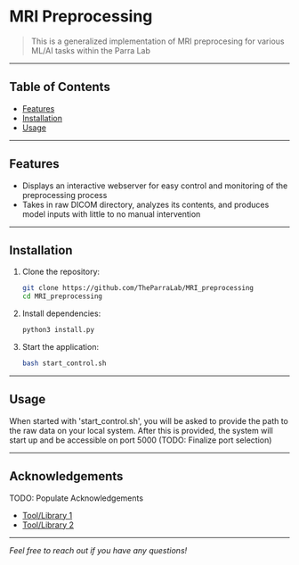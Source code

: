 # MRI Preprocessing

> This is a generalized implementation of MRI preprocesing for various ML/AI tasks within the Parra Lab

---

## Table of Contents

- [Features](#features)
- [Installation](#installation)
- [Usage](#usage)

---

## Features

- Displays an interactive webserver for easy control and monitoring of the preprocessing process
- Takes in raw DICOM directory, analyzes its contents, and produces model inputs with little to no manual intervention
---

## Installation

1. Clone the repository:
   ```bash
   git clone https://github.com/TheParraLab/MRI_preprocessing
   cd MRI_preprocessing
   ```

2. Install dependencies:
   ```bash
   python3 install.py
   ```

3. Start the application:
   ```bash
   bash start_control.sh
   ```

---

## Usage

When started with 'start_control.sh', you will be asked to provide the path to the raw data on your local system.
After this is provided, the system will start up and be accessible on port 5000 (TODO: Finalize port selection)

---

## Acknowledgements
TODO: Populate Acknowledgements
- [Tool/Library 1](https://example.com)
- [Tool/Library 2](https://example.com)

---

*Feel free to reach out if you have any questions!*
